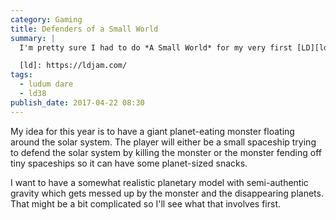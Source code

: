 ```yaml
---
category: Gaming
title: Defenders of a Small World
summary: |
  I'm pretty sure I had to do *A Small World* for my very first [LD][ld] in 2012. I didn't finish but you can see [a video of the game play](https://www.youtube.com/watch?v=E_JuDYU3y-M) on youtube.

  [ld]: https://ldjam.com/
tags: 
  - ludum dare
  - ld38
publish_date: 2017-04-22 08:30
---
```


My idea for this year is to have a giant planet-eating monster floating around the solar system. The player will either be a small spaceship trying to defend the solar system by killing the monster or the monster fending off tiny spaceships so it can have some planet-sized snacks.

I want to have a somewhat realistic planetary model with semi-authentic gravity which gets messed up by the monster and the disappearing planets. That might be a bit complicated so I'll see what that involves first.
